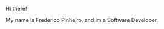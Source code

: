 Hi there!

My name is Frederico Pinheiro, and im a Software Developer.

<!--
**fafpinheiro/fafpinheiro** is a ✨ _special_ ✨ repository because its `README.md` (this file) appears on your GitHub profile.
-->
